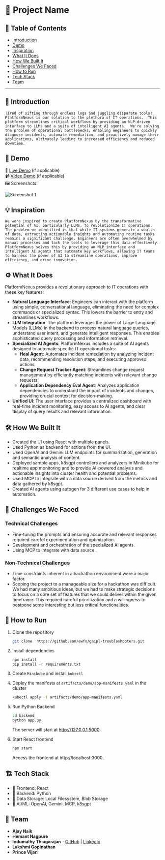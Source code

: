 # 🚀 Project Name

## 📌 Table of Contents
- [Introduction](#introduction)
- [Demo](#demo)
- [Inspiration](#inspiration)
- [What It Does](#what-it-does)
- [How We Built It](#how-we-built-it)
- [Challenges We Faced](#challenges-we-faced)
- [How to Run](#how-to-run)
- [Tech Stack](#tech-stack)
- [Team](#team)

---

## 🎯 Introduction
```
Tired of sifting through endless logs and juggling disparate tools? 
PlatformNexus is our solution to the plethora of IT operations.  This platform streamlines critical workflows by providing an NLP-driven interface to LLMs and a suite of intelligent AI agents.  We're solving the problem of operational bottlenecks, enabling engineers to quickly diagnose incidents, automate remediation, and proactively manage their applications, ultimately leading to increased efficiency and reduced downtime.
```

## 🎥 Demo
🔗 [Live Demo](#) (if applicable)  
📹 [Video Demo](#) (if applicable)  
🖼️ Screenshots:

![Screenshot 1](link-to-image)

## 💡 Inspiration
```
We were inspired to create PlatformNexus by the transformative potential of AI, particularly LLMs, to revolutionize IT operations. The problem we identified is that while IT systems generate a wealth of data, extracting actionable insights and automating routine tasks remains a significant challenge. Engineers are often overwhelmed by manual processes and lack the tools to leverage this data effectively. PlatformNexus solves this by providing an NLP interface and intelligent AI agents that automate key workflows, allowing IT teams to harness the power of AI to streamline operations, improve efficiency, and drive innovation.
```

## ⚙️ What It Does

PlatformNexus provides a revolutionary approach to IT operations with these key features:

- **Natural Language Interface**: Engineers can interact with the platform using simple, conversational language, eliminating the need for complex commands or specialized syntax.  This lowers the barrier to entry and streamlines workflows.   
- **LLM Integration**: The platform leverages the power of Large Language Models (LLMs) in the backend to process natural language queries, understand user intent, and generate intelligent responses.  This enables sophisticated query processing and information retrieval.   
- **Specialized AI Agents**: PlatformNexus includes a suite of AI agents designed to automate specific IT operational tasks:
   - **Heal Agent**: Automates incident remediation by analyzing incident data, recommending resolution steps, and executing approved actions.    
   - **Change Request Tracker Agent**: Streamlines change request management by efficiently matching incidents with relevant change requests.    
   - **Application Dependency Eval Agent**: Analyzes application dependencies to understand the impact of incidents and changes, providing crucial context for decision-making.    
- **Unified UI**: The user interface provides a centralized dashboard with real-time incident monitoring, easy access to AI agents, and clear display of query results and relevant information. 


## 🛠️ How We Built It
- Created the UI using React with multiple panels.
- Used Python as backend for actions from the UI.
- Used OpenAI and Gemini LLM endpoints for summarization, generation and semantic analysis of content.
- Deployed sample apps, k8sgpt controllers and analyzers in Minikube for realtime app monitoring and to provide AI-powered analysis and actionable insights into cluster health and potential problems. 
- Used MCP to integrate with a data source derived from the metrics and data gathered by k8sgpt.
- Created AI agents using autogen for 3 different use cases to help in automation.

## 🚧 Challenges We Faced
### Technical Challenges ###
- Fine-tuning the prompts and ensuring accurate and relevant responses required careful experimentation and optimization.
- Development and orchestration of the specialized AI agents. 
- Using MCP to integrate with data source.
### Non-Technical Challenges ###
- Time constraints inherent in a hackathon environment were a major factor.
- Scoping the project to a manageable size for a hackathon was difficult. We had many ambitious ideas, but we had to make strategic decisions to focus on a core set of features that we could deliver within the given timeframe. This required careful prioritization and a willingness to postpone some interesting but less critical functionalities.


## 🏃 How to Run
1. Clone the repository  
   ```sh
   git clone  https://github.com/ewfx/gaipl-troubleshooters.git
   ```
2. Install dependencies  
   ```sh
   npm install
   pip install -r requirements.txt
   ```
3. Create `Minikube` and install `kubectl`
4. Deploy the manifests at `artifacts/demo/app-manifests.yaml` in the cluster  
   ```sh
   kubectl apply -f artifacts/demo/app-manifests.yaml
   ```
5. Run Python Backend  
   ```sh
   cd backend
   python app.py
   ```
   The server will start at http://127.0.0.1:5000.

6. Start React frontend  
   ```sh
   npm start
   ```
   Access the frontend at http://localhost:3000.


   

## 🏗️ Tech Stack
- 🔹 Frontend: React
- 🔹 Backend: Python
- 🔹 Data Storage: Local Filesystem, Blob Storage
- 🔹 AI/ML: OpenAI, Gemini, MCP, k8sgpt

## 👥 Team
- **Ajay Naik**
- **Hemant Nagpure**
- **Indumathy Thiagarajan** - [GitHub](https://github.com/t-indumathy) | [LinkedIn](https://linkedin.com/in/indumathy-thiagarajan)
- **Lakshmi Gopinathan**
- **Prince Vijan**